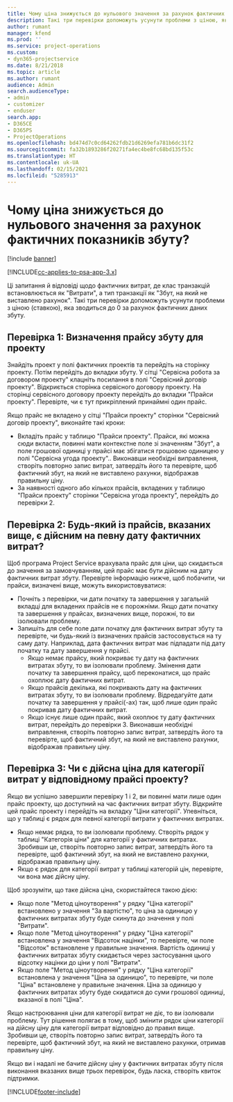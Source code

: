 ```yaml
---
title: Чому ціна знижується до нульового значення за рахунок фактичних показників збуту?
description: Такі три перевірки допоможуть усунути проблеми з ціною, яка зводиться до 0 за рахунок фактичних даних збуту.
author: rumant
manager: kfend
ms.prod: ''
ms.service: project-operations
ms.custom:
- dyn365-projectservice
ms.date: 8/21/2018
ms.topic: article
ms.author: rumant
audience: Admin
search.audienceType:
- admin
- customizer
- enduser
search.app:
- D365CE
- D365PS
- ProjectOperations
ms.openlocfilehash: bd474d7c0cd64262fdb21d6269efa781b6dc31f2
ms.sourcegitcommit: fa32b1893286f20271fa4ec4be8fc68bd135f53c
ms.translationtype: HT
ms.contentlocale: uk-UA
ms.lasthandoff: 02/15/2021
ms.locfileid: "5285913"
---
```

# <a name="why-is-the-price-defaulting-to-zero-on-expense-sales-actuals"></a>Чому ціна знижується до нульового значення за рахунок фактичних показників збуту?

[!include [banner](../includes/psa-now-project-operations.md)]

[!INCLUDE[cc-applies-to-psa-app-3.x](../includes/cc-applies-to-psa-app-3x.md)]

Ці запитання й відповіді щодо фактичних витрат, де клас транзакцій встановлюється як "Витрати", а тип транзакції як "Збут, на який не виставлено рахунок". Такі три перевірки допоможуть усунути проблеми з ціною (ставкою), яка зводиться до 0 за рахунок фактичних даних збуту.

## <a name="check-1-identify-the-sales-price-list-for-project"></a>Перевірка 1: Визначення прайсу збуту для проекту

Знайдіть проект у полі фактичних проектів та перейдіть на сторінку проекту. Потім перейдіть до вкладки збуту. У сітці "Сервісна робота за договором проекту" клацніть посилання в полі "Сервісний договір проекту". Відкриється сторінка сервісного договору проекту. На сторінці сервісного договору проекту перейдіть до вкладки "Прайси проекту". Перевірте, чи є тут прикріплений принаймні один прайс.

Якщо прайс не вкладено у сітці "Прайси проекту" сторінки "Сервісний договір проекту", виконайте такі кроки:

- Вкладіть прайс у таблицю "Прайси проекту". Прайси, які можна сюди вкласти, повинні мати контекстне поле зі значенням "Збут", а поле грошової одиниці у прайсі має збігатися грошовою одиницею у полі "Сервісна угода проекту".. Виконавши необхідні виправлення, створіть повторно запис витрат, затвердіть його та перевірте, щоб фактичний збут, на який не виставлено рахунки, відображав правильну ціну.
- За наявності одного або кількох прайсів, вкладених у таблицю "Прайси проекту" сторінки "Сервісна угода проекту", перейдіть до перевірки 2.

## <a name="check-2-are-any-of-the-price-lists-identified-above-valid-for-the-specific-date-of-the-expense-actual"></a>Перевірка 2: Будь-який із прайсів, вказаних вище, є дійсним на певну дату фактичних витрат?

Щоб програма Project Service врахувала прайс для ціни, що скидається до значення за замовчуванням, цей прайс має бути дійсним на дату фактичних витрат збуту. Перевірте інформацію нижче, щоб побачити, чи прайси, визначені вище, можуть використовуватися:

- Почніть з перевірки, чи дати початку та завершення у загальній вкладці для вкладених прайсів не є порожніми. Якщо дати початку та завершення у прайсах, визначених вище, порожні, то ви ізолювали проблему. 
- Запишіть для себе поле дати початку для фактичних витрат збуту та перевірте, чи будь-який із визначених прайсів застосовується на ту саму дату. Наприклад, дата фактичних витрат має підпадати під дату початку та дату завершення у прайсі. 
    - Якщо немає прайсу, який покриває ту дату на фактичних витратах збуту, то ви ізолювали проблему. Змінення дати початку та завершення прайсу, щоб переконатися, що прайс охоплює дату фактичних витрат. 
    - Якщо прайсів декілька, які покривають дату на фактичних витратах збуту, то ви ізолювали проблему. Відредагуйте дати початку та завершення у прайсі(-ах) так, щоб лише один прайс покривав дату фактичних витрат. 
    - Якщо існує лише один прайс, який охоплює ту дату фактичних витрат, перейдіть до перевірки 3.
Виконавши необхідні виправлення, створіть повторно запис витрат, затвердіть його та перевірте, щоб фактичний збут, на який не виставлено рахунки, відображав правильну ціну.

## <a name="check-3-is-there-a-valid-price-for-the-expense-category-in-the-applicable-project-price-list"></a>Перевірка 3: Чи є дійсна ціна для категорії витрат у відповідному прайсі проекту? 

Якщо ви успішно завершили перевірку 1 і 2, ви повинні мати лише один прайс проекту, що доступний на час фактичних витрат збуту. Відкрийте цей прайс проекту і перейдіть на вкладку "Ціни категорії". Упевніться, що у таблиці є рядок для певної категорії витрати у фактичних витратах.
 
- Якщо немає рядка, то ви ізолювали проблему. Створіть рядок у таблиці "Категорія ціни" для категорії у фактичних витратах. Зробивши це, створіть повторно запис витрат, затвердіть його та перевірте, щоб фактичний збут, на який не виставлено рахунки, відображав правильну ціну. 
- Якщо є рядок для категорії витрат у таблиці категорій цін, перевірте, чи вона має дійсну ціну.

Щоб зрозуміти, що таке дійсна ціна, скористайтеся такою дією:

- Якщо поле "Метод ціноутворення" у рядку "Ціна категорії" встановлено у значення "За вартістю", то ціна за одиницю у фактичних витратах збуту буде скинута до значення у полі "Витрати".
- Якщо поле "Метод ціноутворення" у рядку "Ціна категорії" встановлена у значення "Відсоток націнки", то перевірте, чи поле "Відсоток" встановлене у правильне значення. Вартість одиниці у фактичних витратах збуту скидається через застосування цього відсотку націнки до ціни у полі "Витрати".
- Якщо поле "Метод ціноутворення" у рядку "Ціна категорії" встановлена у значення "Ціна за одиницю", то перевірте, чи поле "Ціна" встановлене у правильне значення. Ціна за одиницю у фактичних витратах збуту буде скидатися до суми грошової одиниці, вказаної в полі "Ціна".

Якщо настроювання ціни для категорії витрат не діє, то ви ізолювали проблему. Тут рішення полягає в тому, щоб змінити рядок ціни категорії на дійсну ціну для категорії витрат відповідно до правил вище. Зробивши це, створіть повторно запис витрат, затвердіть його та перевірте, щоб фактичний збут, на який не виставлено рахунки, отримав правильну ціну.

Якщо ви і надалі не бачите дійсну ціну у фактичних витратах збуту після виконання вказаних вище трьох перевірок, будь ласка, створіть квиток підтримки.




[!INCLUDE[footer-include](../includes/footer-banner.md)]